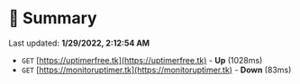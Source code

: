 # 📖 Summary
Last updated: **1/29/2022, 2:12:54 AM**

- `GET` [https://uptimerfree.tk](https://uptimerfree.tk) - **Up** (1028ms)
- `GET` [https://monitoruptimer.tk](https://monitoruptimer.tk) - **Down** (83ms)
